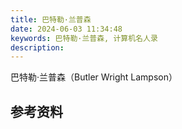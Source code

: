 ```yaml
---
title: 巴特勒·兰普森
date: 2024-06-03 11:34:48
keywords: 巴特勒·兰普森, 计算机名人录
description: 
---
```


巴特勒·兰普森（Butler Wright Lampson）

## 参考资料
